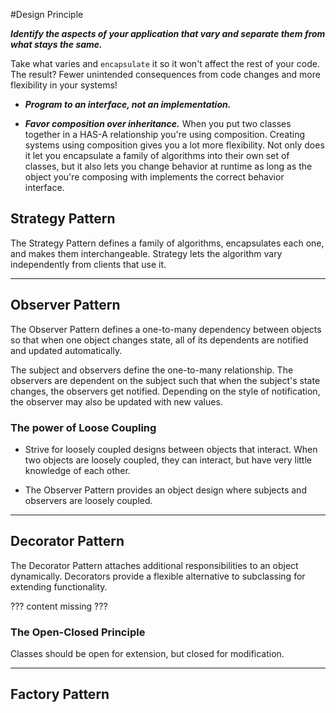 
#Design Principle
 
***Identify the aspects of your application that vary and separate them from what stays the same.***

Take what varies and `encapsulate` it so it won't affect the rest of your code. The result? Fewer unintended consequences from code changes and more flexibility in your systems!

- ***Program to an interface, not an implementation.***

- ***Favor composition over inheritance.***
	When you put two classes together in a HAS-A relationship you're using composition. Creating systems using composition gives you a lot more flexibility. Not only does it let you encapsulate a family of algorithms into their own set of classes, but it also lets you change behavior at runtime as long as the object you're composing with implements the correct behavior interface.
	
## Strategy Pattern

  The Strategy Pattern defines a family of algorithms, encapsulates each one, and makes them interchangeable. Strategy lets the algorithm vary independently from clients that use it.


---

## Observer Pattern

  The Observer Pattern defines a one-to-many dependency between objects so that when one object changes state, all of its dependents are notified and updated automatically.
	
  The subject and observers define the one-to-many relationship. The observers are dependent on the subject such that when the subject's state changes, the observers get notified. Depending on the style of notification, the observer may also be updated with new values.	
	
### The power of Loose Coupling
  - Strive for loosely coupled designs between objects that interact. When two objects are loosely coupled, they can interact, but have very little knowledge of each other.  
  
  - The Observer Pattern provides an object design where subjects and observers are loosely coupled.
  
---	

## Decorator Pattern

  The Decorator Pattern attaches additional responsibilities to an object dynamically. Decorators provide a flexible alternative to subclassing for extending functionality.
  
  ??? content missing ???
		
### The Open-Closed Principle
  Classes should be open for extension, but closed for modification.
	
---

## Factory Pattern

	